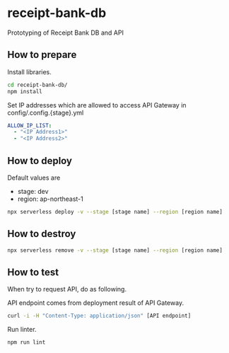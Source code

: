 # receipt-bank-db

Prototyping of Receipt Bank DB and API

## How to prepare

Install libraries.

```bash
cd receipt-bank-db/
npm install
```

Set IP addresses which are allowed to access API Gateway in config/.config.{stage}.yml

```yml
ALLOW_IP_LIST:
  - "<IP Address1>"
  - "<IP Address2>"
```

## How to deploy

Default values are

- stage: dev
- region: ap-northeast-1

```bash
npx serverless deploy -v --stage [stage name] --region [region name]
```

## How to destroy

```bash
npx serverless remove -v --stage [stage name] --region [region name]
```

## How to test

When try to request API, do as following.

API endpoint comes from deployment result of API Gateway.

```bash
curl -i -H "Content-Type: application/json" [API endpoint]
```

Run linter.

```bash
npm run lint
```
